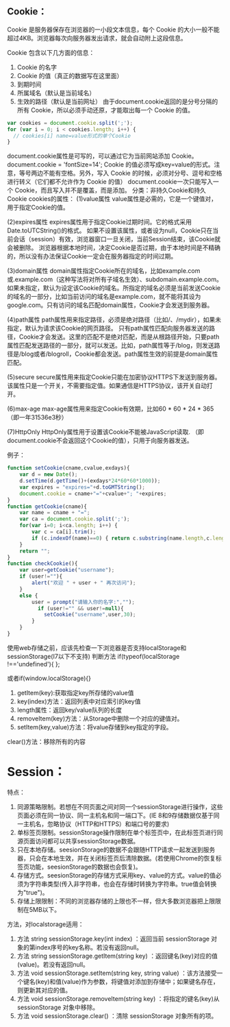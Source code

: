 ## Cookie：
Cookie 是服务器保存在浏览器的一小段文本信息，每个 Cookie 的大小一般不能超过4KB。浏览器每次向服务器发出请求，就会自动附上这段信息。

Cookie 包含以下几方面的信息：
1. Cookie 的名字
2. Cookie 的值（真正的数据写在这里面）
3. 到期时间
4. 所属域名（默认是当前域名）
5. 生效的路径（默认是当前网址）
由于document.cookie返回的是分号分隔的所有 Cookie，所以必须手动还原，才能取出每一个 Cookie 的值。
```js
var cookies = document.cookie.split(';');
for (var i = 0; i < cookies.length; i++) {
  // cookies[i] name=value形式的单个Cookie
}
```
document.cookie属性是可写的，可以通过它为当前网站添加 Cookie。
document.cookie = 'fontSize=14';
Cookie 的值必须写成key=value的形式。注意，等号两边不能有空格。另外，写入 Cookie 的时候，必须对分号、逗号和空格进行转义（它们都不允许作为 Cookie 的值）
document.cookie一次只能写入一个 Cookie，而且写入并不是覆盖，而是添加。
分类：非持久Cookie和持久Cookie
cookies的属性：
(1)value属性
value属性是必需的，它是一个键值对，用于指定Cookie的值。

(2)expires属性
expires属性用于指定Cookie过期时间。它的格式采用Date.toUTCString()的格式。
如果不设置该属性，或者设为null，Cookie只在当前会话（session）有效，浏览器窗口一旦关闭，当前Session结束，该Cookie就会被删除。
浏览器根据本地时间，决定Cookie是否过期，由于本地时间是不精确的，所以没有办法保证Cookie一定会在服务器指定的时间过期。

(3)domain属性
domain属性指定Cookie所在的域名，比如example.com或.example.com（这种写法将对所有子域名生效）、subdomain.example.com。
如果未指定，默认为设定该Cookie的域名。所指定的域名必须是当前发送Cookie的域名的一部分，比如当前访问的域名是example.com，就不能将其设为google.com。只有访问的域名匹配domain属性，Cookie才会发送到服务器。

(4)path属性
path属性用来指定路径，必须是绝对路径（比如/、/mydir），如果未指定，默认为请求该Cookie的网页路径。
只有path属性匹配向服务器发送的路径，Cookie才会发送。这里的匹配不是绝对匹配，而是从根路径开始，只要path属性匹配发送路径的一部分，就可以发送。比如，path属性等于/blog，则发送路径是/blog或者/blogroll，Cookie都会发送。path属性生效的前提是domain属性匹配。

(5)secure
secure属性用来指定Cookie只能在加密协议HTTPS下发送到服务器。
该属性只是一个开关，不需要指定值。如果通信是HTTPS协议，该开关自动打开。

(6)max-age
max-age属性用来指定Cookie有效期，比如60 * 60 * 24 * 365
（即一年31536e3秒）

(7)HttpOnly
HttpOnly属性用于设置该Cookie不能被JavaScript读取.
（即document.cookie不会返回这个Cookie的值），只用于向服务器发送。

例子：
```js
function setCookie(cname,cvalue,exdays){
    var d = new Date();
    d.setTime(d.getTime()+(exdays*24*60*60*1000));
    var expires = "expires="+d.toGMTString();
    document.cookie = cname+"="+cvalue+"; "+expires;
}
function getCookie(cname){
    var name = cname + "=";
    var ca = document.cookie.split(';');
    for(var i=0; i<ca.length; i++) {
        var c = ca[i].trim();
        if (c.indexOf(name)==0) { return c.substring(name.length,c.length); }
    }
    return "";
}
function checkCookie(){
    var user=getCookie("username");
    if (user!=""){
        alert("欢迎 " + user + " 再次访问");
    }
    else {
        user = prompt("请输入你的名字:","");
          if (user!="" && user!=null){
            setCookie("username",user,30);
        }
    }
}
```
使用web存储之前，应该先检查一下浏览器是否支持localStorage和sessionStorage(I7以下不支持)
判断方法
if(typeof(localStorage !=='undefined'){
};

或者if(window.localStorage){}

1. getItem(key):获取指定key所存储的value值
2. key(index)方法：返回列表中对应索引的key值
3. length属性：返回key/value队列的长度
4. removeItem(key)方法：从Storage中删除一个对应的键值对。
5. setItem(key,value)方法：将value存储到key指定的字段。

clear()方法：移除所有的内容
# Session：
特点：
1. 同源策略限制。若想在不同页面之间对同一个sessionStorage进行操作，这些页面必须在同一协议、同一主机名和同一端口下。(IE 8和9存储数据仅基于同一主机名，忽略协议（HTTP和HTTPS）和端口号的要求)
2. 单标签页限制。sessionStorage操作限制在单个标签页中，在此标签页进行同源页面访问都可以共享sessionStorage数据。
3. 只在本地存储。seesionStorage的数据不会跟随HTTP请求一起发送到服务器，只会在本地生效，并在关闭标签页后清除数据。(若使用Chrome的恢复标签页功能，seesionStorage的数据也会恢复)。
4. 存储方式。seesionStorage的存储方式采用key、value的方式。value的值必须为字符串类型(传入非字符串，也会在存储时转换为字符串。true值会转换为"true")。
5. 存储上限限制：不同的浏览器存储的上限也不一样，但大多数浏览器把上限限制在5MB以下。

方法，对localstorage适用：
1. 方法 string sessionStorage.key(int index) ：返回当前 sessionStorage 对象的第index序号的key名称。若没有返回null。
2. 方法 string sessionStorage.getItem(string key) ：返回键名(key)对应的值(value)。若没有返回null。
3. 方法 void sessionStorage.setItem(string key, string value) ：该方法接受一个键名(key)和值(value)作为参数，将键值对添加到存储中；如果键名存在，则更新其对应的值。
4. 方法 void sessionStorage.removeItem(string key) ：将指定的键名(key)从 sessionStorage 对象中移除。
5. 方法 void sessionStorage.clear() ：清除 sessionStorage 对象所有的项。